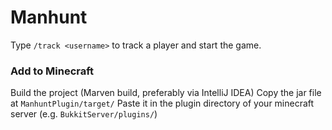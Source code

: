 # Manhunt

Type `/track <username>` to track a player and start the game.

### Add to Minecraft

Build the project (Marven build, preferably via IntelliJ IDEA)
Copy the jar file at `ManhuntPlugin/target/`
Paste it in the plugin directory of your minecraft server (e.g. `BukkitServer/plugins/`)